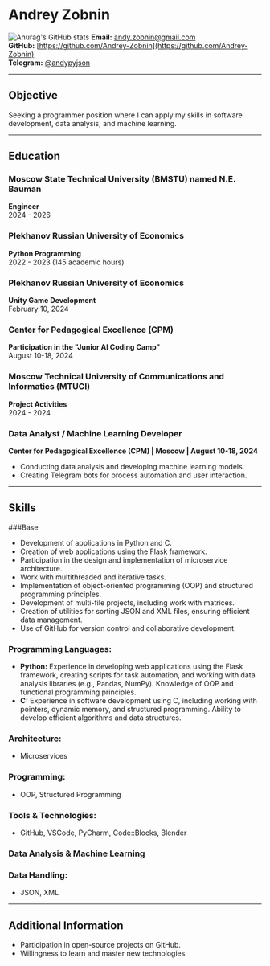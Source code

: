 # Andrey Zobnin
![Anurag's GitHub stats](https://github-readme-stats.vercel.app/api?username=AParovyshnaya&theme=cobalt&show_icons=true)
**Email:** andy.zobnin@gmail.com  
**GitHub:** [https://github.com/Andrey-Zobnin](https://github.com/Andrey-Zobnin)  
**Telegram:** [@andypyjson](https://t.me/andypyjson)  

---


## Objective  
Seeking a programmer position where I can apply my skills in software development, data analysis, and machine learning.

---

## Education  

### Moscow State Technical University (BMSTU) named N.E. Bauman  
**Engineer**  
2024 - 2026  

### Plekhanov Russian University of Economics  
**Python Programming**  
2022 - 2023 (145 academic hours)  

### Plekhanov Russian University of Economics  
**Unity Game Development**  
February 10, 2024  

### Center for Pedagogical Excellence (CPM)  
**Participation in the "Junior AI Coding Camp"**  
August 10-18, 2024  

### Moscow Technical University of Communications and Informatics (MTUCI)  
**Project Activities**  
2024 - 2024  



### Data Analyst / Machine Learning Developer  
**Center for Pedagogical Excellence (CPM) | Moscow | August 10-18, 2024**  

- Conducting data analysis and developing machine learning models.  
- Creating Telegram bots for process automation and user interaction.  

---

## Skills  

###Base
- Development of applications in Python and C.  
- Creation of web applications using the Flask framework.  
- Participation in the design and implementation of microservice architecture.  
- Work with multithreaded and iterative tasks.  
- Implementation of object-oriented programming (OOP) and structured programming principles.  
- Development of multi-file projects, including work with matrices.  
- Creation of utilities for sorting JSON and XML files, ensuring efficient data management.  
- Use of GitHub for version control and collaborative development.  

### Programming Languages:  
- **Python:** Experience in developing web applications using the Flask framework, creating scripts for task automation, and working with data analysis libraries (e.g., Pandas, NumPy). Knowledge of OOP and functional programming principles.  
- **C:** Experience in software development using C, including working with pointers, dynamic memory, and structured programming. Ability to develop efficient algorithms and data structures.  

### Architecture:  
- Microservices  

### Programming:  
- OOP, Structured Programming  

### Tools & Technologies:  
- GitHub, VSCode, PyCharm, Code::Blocks, Blender  

### Data Analysis & Machine Learning  

### Data Handling:  
- JSON, XML  

---

## Additional Information  

- Participation in open-source projects on GitHub.  
- Willingness to learn and master new technologies.  

